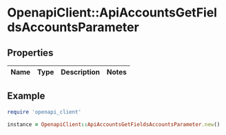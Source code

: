 # OpenapiClient::ApiAccountsGetFieldsAccountsParameter

## Properties

| Name | Type | Description | Notes |
| ---- | ---- | ----------- | ----- |

## Example

```ruby
require 'openapi_client'

instance = OpenapiClient::ApiAccountsGetFieldsAccountsParameter.new()
```

